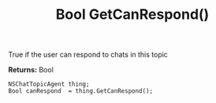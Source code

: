 ﻿---
uid: crmscript_ref_NSChatTopicAgent_GetCanRespond
title: Bool GetCanRespond()
intellisense: NSChatTopicAgent.GetCanRespond
keywords: NSChatTopicAgent, GetCanRespond
so.topic: reference
---

True if the user can respond to chats in this topic

**Returns:** Bool


```crmscript
NSChatTopicAgent thing;
Bool canRespond  = thing.GetCanRespond();
```


